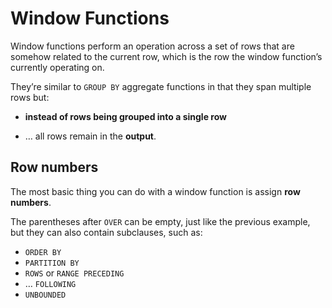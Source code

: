 Window Functions
================

Window functions perform an operation across a set of rows that are
somehow related to the current row, which is the row the window
function’s currently operating on.  

They’re similar to `GROUP BY` aggregate functions in that they span
multiple rows but:

  - **instead of rows being grouped into a single row**

  - … all rows remain in the **output**.

## Row numbers

The most basic thing you can do with a window function is assign **row
numbers**.

The parentheses after `OVER` can be empty, just like the previous
example, but they can also contain subclauses, such as:

  - `ORDER BY`
  - `PARTITION BY`
  - `ROWS` or `RANGE PRECEDING`
  - … `FOLLOWING`
  - `UNBOUNDED`
